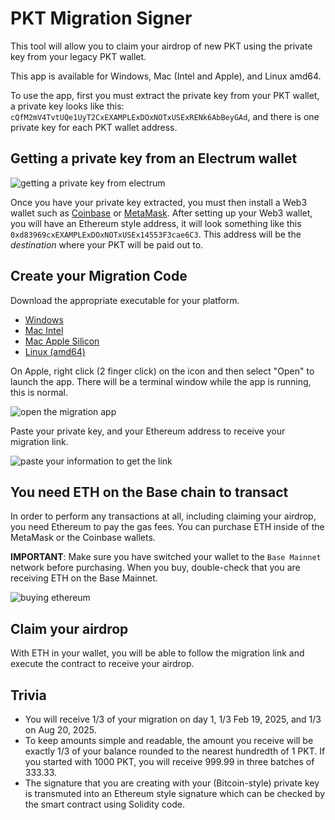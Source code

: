 # PKT Migration Signer

This tool will allow you to claim your airdrop of new PKT using the private key from your legacy PKT wallet.

This app is available for Windows, Mac (Intel and Apple), and Linux amd64.

To use the app, first you must extract the private key from your PKT wallet, a private key looks like this: `cQfM2mV4TvtUQe1UyT2CxEXAMPLExDOxNOTxUSExRENk6AbBeyGAd`, and there is one private key for each PKT wallet address.

## Getting a private key from an Electrum wallet
![getting a private key from electrum](https://github.com/pkt-cash/PKT-Migration-Signer/blob/main/images/get_private_key.png?raw=true)

Once you have your private key extracted, you must then install a Web3 wallet such as
[Coinbase](https://www.coinbase.com/wallet) or [MetaMask](https://metamask.io/).
After setting up your Web3 wallet, you will have an Ethereum style address, it will look something like this `0xd83969cxEXAMPLExDOxNOTxUSEx14553F3cae6C3`. This address will be the *destination* where your PKT will be paid
out to.

## Create your Migration Code
Download the appropriate executable for your platform. 

* [Windows](https://github.com/pkt-cash/PKT-Migration-Signer/raw/main/downloads/PKT-Migration-Signer_windows_amd64.exe)
* [Mac Intel](https://github.com/pkt-cash/PKT-Migration-Signer/raw/main/downloads/PKT-Migration-Signer_mac_amd64)
* [Mac Apple Silicon](https://github.com/pkt-cash/PKT-Migration-Signer/raw/main/downloads/PKT-Migration-Signer_mac_aarch64)
* [Linux (amd64)](https://github.com/pkt-cash/PKT-Migration-Signer/raw/main/downloads/PKT-Migration-Signer_linux_amd64)

On Apple, right click (2 finger click) on the icon and then select "Open" to launch the app.
There will be a terminal window while the app is running, this is normal.

![open the migration app](https://github.com/pkt-cash/PKT-Migration-Signer/blob/main/images/migration_1.png?raw=true)

Paste your private key, and your Ethereum address to receive your migration link.

![paste your information to get the link](https://github.com/pkt-cash/PKT-Migration-Signer/blob/main/images/migration_2.png?raw=true)

## You need ETH on the Base chain to transact
In order to perform any transactions at all, including claiming your airdrop, you need Ethereum to pay the gas fees.
You can purchase ETH inside of the MetaMask or the Coinbase wallets.

**IMPORTANT**: Make sure you have switched your wallet to the `Base Mainnet` network before purchasing. When you buy,
double-check that you are receiving ETH on the Base Mainnet.

![buying ethereum](https://github.com/pkt-cash/PKT-Migration-Signer/blob/main/images/buy_eth.png?raw=true)

## Claim your airdrop
With ETH in your wallet, you will be able to follow the migration link and execute the contract to receive your airdrop.

## Trivia
* You will receive 1/3 of your migration on day 1, 1/3 Feb 19, 2025, and 1/3 on Aug 20, 2025.
* To keep amounts simple and readable, the amount you receive will be exactly 1/3 of your balance rounded to the nearest hundredth of 1 PKT. If you started with 1000 PKT, you will receive 999.99 in three batches of 333.33.
* The signature that you are creating with your (Bitcoin-style) private key is transmuted into an Ethereum style
signature which can be checked by the smart contract using Solidity code.